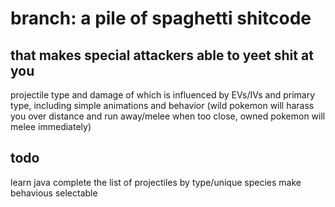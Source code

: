 # branch: a pile of spaghetti shitcode
## that makes special attackers able to yeet shit at you
projectile type and damage of which is influenced by EVs/IVs and primary type, including simple animations and behavior (wild pokemon will harass you over distance and run away/melee when too close, owned pokemon will melee immediately)

## todo
learn java 
complete the list of projectiles by type/unique species
make behavious selectable
